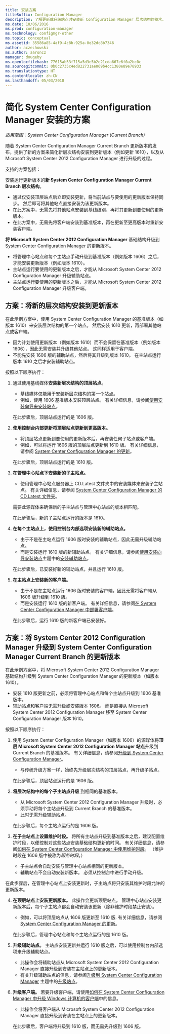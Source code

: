 ```yaml
---
title: 安装方案
titleSuffix: Configuration Manager
description: 了解更新或升级站点时安装新 Configuration Manager 层次结构的技术。
ms.date: 10/06/2016
ms.prod: configuration-manager
ms.technology: configmgr-other
ms.topic: conceptual
ms.assetid: 35586a85-4af9-4c8b-925a-0e32dc8b7346
author: aczechowski
ms.author: aaroncz
manager: dougeby
ms.openlocfilehash: 77615ab53f715a5d3e5b2e21cda667e6f0a2bc0c
ms.sourcegitcommit: 0b0c2735c4ed822731ae069b4cc1380e89e78933
ms.translationtype: HT
ms.contentlocale: zh-CN
ms.lasthandoff: 05/03/2018
---
```

# <a name="scenarios-to-streamline-your-installation-of-system-center-configuration-manager"></a>简化 System Center Configuration Manager 安装的方案

*适用范围：System Center Configuration Manager (Current Branch)*

随着 System Center Configuration Manager Current Branch 更新版本的发布，提供了新的方案来简化新层次结构安装到更新版本（例如更新 1610），以及从 Microsoft System Center 2012 Configuration Manager 进行升级的过程。

支持的方案包括：  

安装运行更新版本的**新 System Center Configuration Manager Current Branch 层次结构**。  

-   通过仅安装顶层站点后立即安装更新，将当前站点与要使用的更新版本保持同步。 然后即可将其他站点直接安装为该更新版本。  
-   在此方案中，无需先将其他站点安装到基线级别，再将其更新到要使用的更新版本。  
-   在此方案中，无需先将客户端安装到基准版本，再在更新至更高版本时重新安装客户端。  

**将 Microsoft System Center 2012 Configuration Manager** 基础结构升级到 System Center Configuration Manager 的更新版本。  

-   将管理中心站点和每个主站点手动升级到基准版本（例如版本 1606）之后，才能安装更新版本（例如版本 1610）。  
-   主站点运行要使用的更新版本之后，才能从 Microsoft System Center 2012 Configuration Manager 升级辅助站点。  
-   主站点运行要使用的更新版本之后，才能从 Microsoft System Center 2012 Configuration Manager 升级客户端。  

## <a name="scenario-install-a-new-hierarchy-to-an-update-version"></a>方案：将新的层次结构安装到更新版本  
在此示例方案中，使用 System Center Configuration Manager 的基准版本（如版本 1610）来安装层次结构的第一个站点。 然后安装 1610 更新，再部署其他站点或客户端。  

-   因为计划使用更新版本（例如版本 1610）而不会保留在基准版本（例如版本 1606），因此无需安装并升级其他站点。 这同样适用于客户端。  
-   不能先安装 1606 版的辅助站点，然后将其升级到版本 1610。 在主站点运行版本 1610 之后才安装辅助站点。  

按照以下顺序执行：  

1.  通过使用基线媒体**安装新层次结构的顶层站点**。  

    -   基线媒体仅能用于安装新层次结构的第一个站点。  
    -   例如，使用 1606 基准版本安装顶层站点。 有关详细信息，请参阅[使用安装向导来安装站点](/sccm/core/servers/deploy/install/use-the-setup-wizard-to-install-sites)。  

    在此步骤后，顶层站点运行的是 1606 版。  

2.  **使用控制台内部更新将顶层站点更新到更高版本。**  

    -   将顶层站点更新到要使用的更新版本后，再安装任何子站点或客户端。  
    -   例如，可以将运行 1606 版的顶层站点更新到 1610 版。 有关详细信息，请参阅 [ System Center Configuration Manager 的更新](../../../../core/servers/manage/updates.md)。  

    在此步骤后，顶层站点运行的是 1610 版。  

3.  **在管理中心站点下安装新的子主站点。**  

    -   使用管理中心站点服务器上 CD.Latest 文件夹中的安装媒体来安装子主站点。 有关详细信息，请参阅 [System Center Configuration Manager 的 CD.Latest 文件夹](../../../../core/servers/manage/the-cd.latest-folder.md)。  

      需要此源媒体来确保新的子主站点与管理中心站点的版本相匹配。  

    在此步骤后，新的子主站点运行的版本是 1610。  

4.  **在每个主站点上，使用控制台内部选项安装新的辅助站点。**  

    -   由于不是在主站点运行 1606 版时安装的辅助站点，因此无需升级辅助站点。  
    -   而是安装运行 1610 版的新辅助站点。 有关详细信息，请参阅[使用安装向导安装站点](/sccm/core/servers/deploy/install/use-the-setup-wizard-to-install-sites)主题中的[安装辅助站点](/sccm/core/servers/deploy/install/use-the-setup-wizard-to-install-sites#bkmk_secondary)。  

    在此步骤后，已安装好新的辅助站点，并且运行 1610 版。  

5.  **在主站点上安装新的客户端。**  

    -   由于不是在主站点运行 1606 版时安装的客户端，因此无需将客户端从 1606 版升级到 1610 版。  
    -   而是安装运行 1610 版的新客户端。 有关详细信息，请参阅[在 System Center Configuration Manager 中部署客户端](../../../clients/deploy/deploy-clients-to-windows-computers.md)。  

    在此步骤后，运行 1610 版的新客户端已安装好。  

## <a name="scenario-upgrade-system-center-2012-configuration-manager-to-an-update-version-of-system-center-configuration-manager-current-branch"></a>方案：将 System Center 2012 Configuration Manager 升级到 System Center Configuration Manager Current Branch 的更新版本  
在此示例方案中，将 Microsoft System Center 2012 Configuration Manager 基础结构升级到 System Center Configuration Manager 的更新版本（如版本 1610）。  

-   安装 1610 版更新之前，必须将管理中心站点和每个主站点升级到 1606 基准版本。  
-   辅助站点和客户端无需升级或安装版本 1606。 而是直接从 Microsoft System Center 2012 Configuration Manager 移至 System Center Configuration Manager 版本 1610。  

按照以下顺序执行：  

1.  使用 System Center Configuration Manager（如版本 1606）的源媒体将**顶层 Microsoft System Center 2012 Configuration Manager 站点**升级到 Current Branch 的基准版本。 有关详细信息，请参阅[升级到 System Center Configuration Manager](../../../../core/servers/deploy/install/upgrade-to-configuration-manager.md)。  

    -   与传统升级方案一样，始终先升级层次结构的顶层站点，再升级子站点。  

    在此步骤后，顶层站点运行的是 1606 版。  

2.  **将层次结构中的每个子主站点升级** 到相同的基准版本。  

    -   从 Microsoft System Center 2012 Configuration Manager 升级时，必须手动将每个主站点升级到 Current Branch 的基准版本。  
    -   此时无需升级辅助站点。  

    在此步骤后，每个主站点运行的是 1606 版。  

3.  **在子主站点上设置维护时段。** 将所有主站点升级到基准版本之后，建议配置维护时段，以便控制对这些站点安装基础结构更新的时间。 有关详细信息，请参阅[如何在 System Center Configuration Manager 中使用维护时段](../../../../core/clients/manage/collections/use-maintenance-windows.md)。  （维护时段在 1606 版中被称为*服务时段*。）  

    -   子主站点会自动安装与管理中心站点相同的更新版本。  
    -   辅助站点不会自动安装新版本。 必须从控制台中进行手动升级。  

  在此步骤后，在管理中心站点上安装更新时，子主站点将只安装其维护时段允许的更新版本。  

4.  **在顶层站点上安装更新版本。** 此操作会更新顶层站点。 管理中心站点安装更新版本后，每个子主站点都会自动安装该更新（除非维护时段禁止安装）。  

    -   例如，可以将顶层站点从 1606 版更新至 1610 版. 有关详细信息，请参阅 [ System Center Configuration Manager 的更新](../../../../core/servers/manage/updates.md)。  

    在此步骤后，管理中心站点和每个主站点运行的是 1610 版。  

5.  **升级辅助站点。** 主站点安装更新并运行 1610 版之后，可以使用控制台内部选项来升级辅助站点。  

    -   此操作会将辅助站点从 Microsoft System Center 2012 Configuration Manager 直接升级到安装在主站点上的更新版本。  
    -   有关升级辅助站点的信息，请参阅[升级到 System Center Configuration Manager](../../../../core/servers/deploy/install/upgrade-to-configuration-manager.md) 主题中的[升级站点](../../../../core/servers/deploy/install/upgrade-to-configuration-manager.md#bkmk_upgrade)。  

6.  **升级客户端。** 若要升级客户端，请使用[如何在 System Center Configuration Manager 中升级 Windows 计算机的客户端](../../../../core/clients/manage/upgrade/upgrade-clients-for-windows-computers.md)中的信息。  

    -   此操作会将客户端从 Microsoft System Center 2012 Configuration Manager 直接升级到安装在主站点上的更新版本。  

    在此步骤后，客户端将升级到 1610 版，而无需先升级到 1606 版。
